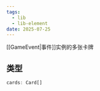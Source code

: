 ```yaml
---
tags:
  - lib
  - lib-element
date: 2025-07-25
---
```

[[GameEvent|事件]]实例的多张卡牌

## 类型

``` ts
cards: Card[]
```